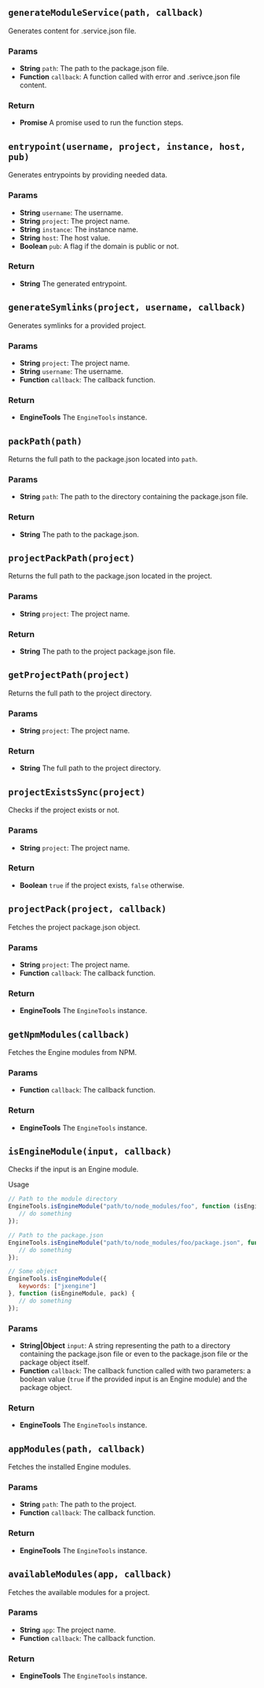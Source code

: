 ## `generateModuleService(path, callback)`
Generates content for .service.json file.

### Params 
- **String** `path`: The path to the package.json file.
- **Function** `callback`: A function called with error and .serivce.json file content.

### Return
- **Promise** A promise used to run the function steps.

## `entrypoint(username, project, instance, host, pub)`
Generates entrypoints by providing needed data.

### Params 
- **String** `username`: The username.
- **String** `project`: The project name.
- **String** `instance`: The instance name.
- **String** `host`: The host value.
- **Boolean** `pub`: A flag if the domain is public or not.

### Return
- **String** The generated entrypoint.

## `generateSymlinks(project, username, callback)`
Generates symlinks for a provided project.

### Params 
- **String** `project`: The project name.
- **String** `username`: The username.
- **Function** `callback`: The callback function.

### Return
- **EngineTools** The `EngineTools` instance.

## `packPath(path)`
Returns the full path to the package.json located into `path`.

### Params 
- **String** `path`: The path to the directory containing the package.json file.

### Return
- **String** The path to the package.json.

## `projectPackPath(project)`
Returns the full path to the package.json located in the project.

### Params 
- **String** `project`: The project name.

### Return
- **String** The path to the project package.json file.

## `getProjectPath(project)`
Returns the full path to the project directory.

### Params 
- **String** `project`: The project name.

### Return
- **String** The full path to the project directory.

## `projectExistsSync(project)`
Checks if the project exists or not.

### Params 
- **String** `project`: The project name.

### Return
- **Boolean** `true` if the project exists, `false` otherwise.

## `projectPack(project, callback)`
Fetches the project package.json object.

### Params 
- **String** `project`: The project name.
- **Function** `callback`: The callback function.

### Return
- **EngineTools** The `EngineTools` instance.

## `getNpmModules(callback)`
Fetches the Engine modules from NPM.

### Params 
- **Function** `callback`: The callback function.

### Return
- **EngineTools** The `EngineTools` instance.

## `isEngineModule(input, callback)`
Checks if the input is an Engine module.

Usage

```js
// Path to the module directory
EngineTools.isEngineModule("path/to/node_modules/foo", function (isEngineModule, pack) {
   // do something
});

// Path to the package.json
EngineTools.isEngineModule("path/to/node_modules/foo/package.json", function (isEngineModule, pack) {
   // do something
});

// Some object
EngineTools.isEngineModule({
   keywords: ["jxengine"]
}, function (isEngineModule, pack) {
   // do something
});
```

### Params 
- **String|Object** `input`: A string representing the path to a directory containing the package.json file or even to the package.json file or the package object itself.
- **Function** `callback`: The callback function called with two parameters: a boolean value (`true` if the provided input is an Engine module) and the package object.

### Return
- **EngineTools** The `EngineTools` instance.

## `appModules(path, callback)`
Fetches the installed Engine modules.

### Params 
- **String** `path`: The path to the project.
- **Function** `callback`: The callback function.

### Return
- **EngineTools** The `EngineTools` instance.

## `availableModules(app, callback)`
Fetches the available modules for a project.

### Params 
- **String** `app`: The project name.
- **Function** `callback`: The callback function.

### Return
- **EngineTools** The `EngineTools` instance.

